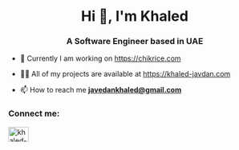 <h1 align="center">Hi 👋, I'm Khaled</h1>
<h3 align="center">A Software Engineer based in UAE</h3>

- 🐓 Currently I am working on https://chikrice.com
  
- 👨‍💻 All of my projects are available at https://khaled-javdan.com

- 📫 How to reach me **javedankhaled@gmail.com**

<h3 align="left">Connect me:</h3>
<p align="left">
<a href="https://linkedin.com/in/khaled-javedan-790b991b3" target="blank"><img align="center" src="https://raw.githubusercontent.com/rahuldkjain/github-profile-readme-generator/master/src/images/icons/Social/linked-in-alt.svg" alt="khaled-javedan" height="30" width="40" /></a>
</p>


